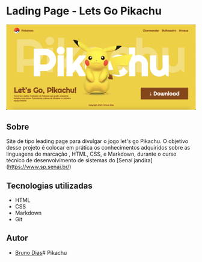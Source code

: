 # Lading Page - Lets Go Pikachu

![](./screenshot/imagem.png)

## Sobre
Site de tipo leading page para divulgar o jogo let's go Pikachu.
O objetivo desse projeto é colocar em prática os conhecimentos adquiridos sobre as linguagens de marcação , HTML, CSS, e Markdown, durante o curso técnico de desenvolvimento de sistemas do [Senai jandira]
(https://www.sp.senai.br/)


## Tecnologias utilizadas
- HTML
- CSS
- Markdown
- Git

## Autor
- [Bruno Dias](https://www.linkedin.com/in/bruno-diass-a379a1327/)# Pikachu
